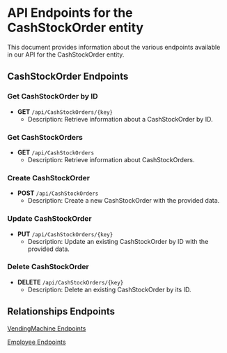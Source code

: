 # API Endpoints for the CashStockOrder entity

This document provides information about the various endpoints available in our API for the CashStockOrder entity.

## CashStockOrder Endpoints

### Get CashStockOrder by ID
- **GET** `/api/CashStockOrders/{key}`
  - Description: Retrieve information about a CashStockOrder by ID.
  
### Get CashStockOrders
- **GET** `/api/CashStockOrders`
  - Description: Retrieve information about CashStockOrders.

### Create CashStockOrder
- **POST** `/api/CashStockOrders`
  - Description: Create a new CashStockOrder with the provided data.

### Update CashStockOrder
- **PUT** `/api/CashStockOrders/{key}`
  - Description: Update an existing CashStockOrder by ID with the provided data.
 
### Delete CashStockOrder
- **DELETE** `/api/CashStockOrders/{key}`
  - Description: Delete an existing CashStockOrder by its ID.

## Relationships Endpoints

[VendingMachine Endpoints](VendingMachineEndpoints.md)

[Employee Endpoints](EmployeeEndpoints.md)
